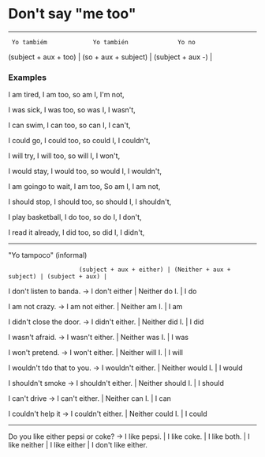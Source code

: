# Don't say "me too"



----------------------------------
     Yo tambiém             Yo también              Yo no        
(subject + aux + too) | (so + aux + subject) | (subject + aux -) | 

### Examples

I am tired, I am too, so am I, I'm not,

I was sick, I was too, so was I, I wasn't,

I can swim, I can too, so can I, I can't,

I could go, I could too, so could I, I couldn't,

I will try, I will too, so will I, I won't,

I would stay, I would too, so would I, I wouldn't,

I am goingo to wait, I am too, So am I, I am not,

I should stop, I should too, so should I, I shouldn't,

I play basketball, I do too, so do I, I don't,

I read it already, I did too, so did I, I didn't,

------------------------------------------------------------

"Yo tampoco" (informal)

                        (subject + aux + either) | (Neither + aux + subject) | (subject + aux) |

I don't listen to banda. -> I don't either | Neither do I. | I do

I am not crazy.  -> I am not either. | Neither am I. | I am

I didn't close the door. -> I didn't either. | Neither did I. | I did

I wasn't afraid. -> I wasn't either. | Neither was I. | I was

I won't pretend. -> I won't either. | Neither will I. | I will

I wouldn't tdo that to you. -> I wouldn't either. | Neither would I. | I would

I shouldn't smoke -> I shouldn't either. | Neither should I. | I should

I can't drive -> I can't either. | Neither can I. | I can

I couldn't help it -> I couldn't either. | Neither could I. | I could

-------------------------------

Do you like either pepsi or coke? -> I like pepsi. | I like coke. | I like both. | I like neither | I like either | I don't like either.
